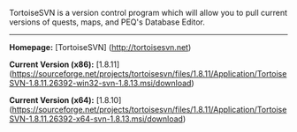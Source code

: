 TortoiseSVN is a version control program which will allow you to pull current versions of quests, maps, and PEQ's Database Editor.

***

**Homepage:** [TortoiseSVN] (http://tortoisesvn.net)

**Current Version (x86):** [1.8.11] (https://sourceforge.net/projects/tortoisesvn/files/1.8.11/Application/TortoiseSVN-1.8.11.26392-win32-svn-1.8.13.msi/download)

**Current Version (x64):** [1.8.10] (https://sourceforge.net/projects/tortoisesvn/files/1.8.11/Application/TortoiseSVN-1.8.11.26392-x64-svn-1.8.13.msi/download)